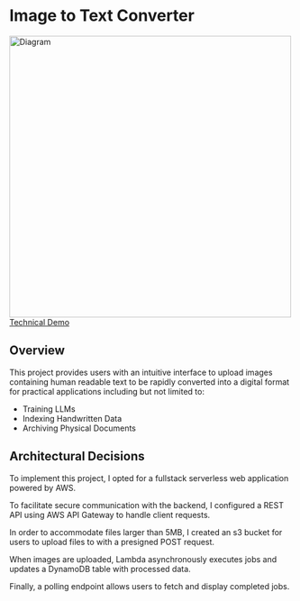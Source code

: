 # Image to Text Converter

<img height="500" alt="Diagram" src="https://github.com/user-attachments/assets/dd31d737-da78-4354-a399-ba250b3ee5b4" /> <br>
[Technical Demo](https://youtu.be/lEluBGsd_HU)

## Overview
This project provides users with an intuitive interface to upload images containing human readable text to be rapidly converted into a digital format for practical applications including but not limited to:
- Training LLMs
- Indexing Handwritten Data
- Archiving Physical Documents

## Architectural Decisions
To implement this project, I opted for a fullstack serverless web application powered by AWS.

To facilitate secure communication with the backend, I configured a REST API using AWS API Gateway to handle client requests.

In order to accommodate files larger than 5MB, I created an s3 bucket for users to upload files to with a presigned POST request. 

When images are uploaded, Lambda asynchronously executes jobs and updates a DynamoDB table with processed data.

Finally, a polling endpoint allows users to fetch and display completed jobs.
